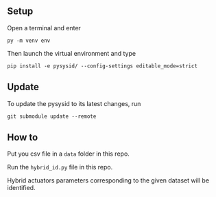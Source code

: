 ## Setup
Open a terminal and enter
```
py -m venv env
```

Then launch the virtual environment and type 

```
pip install -e pysysid/ --config-settings editable_mode=strict
```

## Update 

To update the pysysid to its latest changes, run 

```
git submodule update --remote
```


## How to 

Put you csv file in a `data` folder in this repo.

Run the `hybrid_id.py` file in this repo.

Hybrid actuators parameters corresponding to the given dataset will be identified.